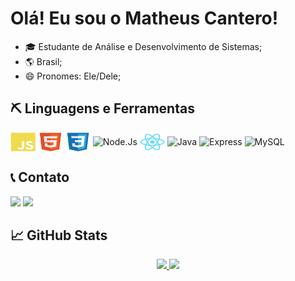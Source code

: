 # Olá! Eu sou o Matheus Cantero!
- 🎓 Estudante de Análise e Desenvolvimento de Sistemas;
- 🌎 Brasil;
- 😄 Pronomes: Ele/Dele;

## ⛏️ Linguagens e Ferramentas
<div>
  <img align="center" alt="Javascript" height="30" width="40" src="https://raw.githubusercontent.com/devicons/devicon/master/icons/javascript/javascript-plain.svg">
  <img align="center" alt="HTML" height="30" width="40" src="https://raw.githubusercontent.com/devicons/devicon/master/icons/html5/html5-original.svg">
  <img align="center" alt="CSS" height="30" width="40" src="https://raw.githubusercontent.com/devicons/devicon/master/icons/css3/css3-original.svg">
  <img align="center" alt="Node.Js" height="30" src="https://cdn.jsdelivr.net/gh/devicons/devicon/icons/nodejs/nodejs-original.svg">
  <img align="center" alt="React" height="30" width="40" src="https://raw.githubusercontent.com/devicons/devicon/master/icons/react/react-original.svg">
  <img align="center" alt="Java" height="30" src="https://cdn.jsdelivr.net/gh/devicons/devicon/icons/java/java-original.svg">
  <img align="center" alt="Express" height="30" src="https://img.shields.io/badge/Express.js-404D59?style=for-the-badge">
  <img align="center" alt="MySQL" height="30" src="https://img.shields.io/badge/MySQL-005C84?style=for-the-badge&logo=mysql&logoColor=white">
 </div>


## 📞 Contato
<div>
  <a href="mailto:math.cants@gmail.com"><img src="https://img.shields.io/badge/-Gmail-%23333?style=for-the-badge&logo=gmail&logoColor=white" target="_blank"></a>
  <a href="https://www.linkedin.com/in/matheus-cantero-6b15701ab/" target="_blank"><img src="https://img.shields.io/badge/-LinkedIn-%230077B5?style=for-the-badge&logo=linkedin&logoColor=white" target="_blank"></a>
</div>

## 📈 GitHub Stats
<div align="center">
  <a href="https://github.com/Matheus-Cantero">
  <img height="150em" src="https://github-readme-stats.vercel.app/api?username=Matheus-Cantero&show_icons=true&theme=algolia&include_all_commits=true&count_private=true"/>
  <img height="150em" src="https://github-readme-stats.vercel.app/api/top-langs/?username=Matheus-Cantero&layout=compact&langs_count=7&theme=algolia"/>
</div>

